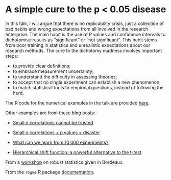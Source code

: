 # A simple cure to the p < 0.05 disease

In this talk, I will argue that there is no replicability crisis, just a collection of bad habits and wrong expectations from all involved in the research enterprise. The main habit is the use of P values and confidence intervals to dichotomise results as “significant” or “not significant”. This habit stems from poor training in statistics and unrealistic expectations about our research methods. The cure to the dichotomy madness involves important steps:
- to provide clear definitions;
- to embrace measurement uncertainty;
- to understand the difficulty in assessing theories;
- to accept that no single experiment can establish a new phenomenon;
- to match statistical tools to empirical questions, instead of following the herd.  

The R code for the numerical examples in the talk are provided [here](docs/examples.md).

Other examples are from these blog posts:

- [Small n correlations cannot be trusted](https://garstats.wordpress.com/2018/06/01/smallncorr/)

- [Small n correlations + p values = disaster](https://garstats.wordpress.com/2018/06/22/corrcondpval/)

- [What can we learn from 10,000 experiments?](https://garstats.wordpress.com/2018/01/24/10000/)

- [Hierarchical shift function: a powerful alternative to the t-test](https://garstats.wordpress.com/2019/02/21/hsf/)

From a [workshop](https://github.com/GRousselet/teaching/tree/master/19-bordeaux) on robust statistics given in Bordeaux.

From the `rogme` R package [documentation](https://github.com/GRousselet/rogme). 